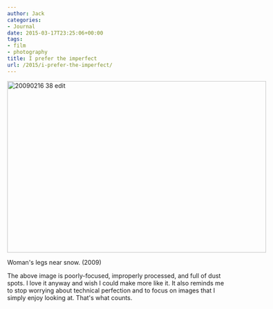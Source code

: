 ```yaml
---
author: Jack
categories:
- Journal
date: 2015-03-17T23:25:06+00:00
tags:
- film
- photography
title: I prefer the imperfect
url: /2015/i-prefer-the-imperfect/
---
```


<div style="width: 609px" class="wp-caption alignnone">
  <img title="20090216-38-edit.jpg" src="/wp-content/uploads/2015/03/20090216-38-edit.jpg" alt="20090216 38 edit" width="599" height="397" border="0" />
  
  <p class="wp-caption-text">
    Woman's legs near snow. (2009)
  </p>
</div>

The above image is poorly-focused, improperly processed, and full of dust spots. I love it anyway and wish I could make more like it. It also reminds me to stop worrying about technical perfection and to focus on images that I simply enjoy looking at. That's what counts.